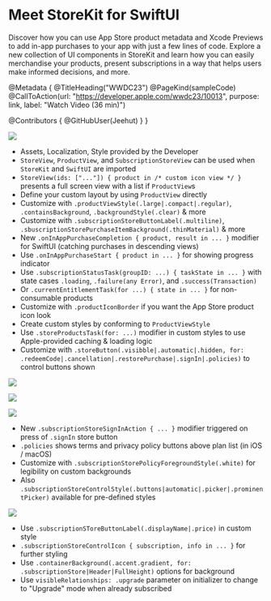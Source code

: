 # Meet StoreKit for SwiftUI

Discover how you can use App Store product metadata and Xcode Previews to add in-app purchases to your app with just a few lines of code. Explore a new collection of UI components in StoreKit and learn how you can easily merchandise your products, present subscriptions in a way that helps users make informed decisions, and more.

@Metadata {
   @TitleHeading("WWDC23")
   @PageKind(sampleCode)
   @CallToAction(url: "https://developer.apple.com/wwdc23/10013", purpose: link, label: "Watch Video (36 min)")

   @Contributors {
      @GitHubUser(Jeehut)
   }
}



![][EncapsulatedLogic]

[EncapsulatedLogic]: EncapsulatedLogic.png

- Assets, Localization, Style provided by the Developer
- `StoreView`, `ProductView`, and `SubscriptionStoreView` can be used when `StoreKit` and `SwiftUI` are imported
- `StoreView(ids: ["..."]) { product in /* custom icon view */ }` presents a full screen view with a list if `ProductView`s
- Define your custom layout by using `ProductView` directly
- Customize with `.productViewStyle(.large|.compact|.regular)`, `.containsBackground`, `.backgroundStyle(.clear)` & more
- Customize with `.subscriptionStoreButtonLabel(.multiline)`, `.sbuscriptionStorePurchaseItemBackground(.thinMaterial)` & more
- New `.onInAppPurchaseCompletion { product, result in ... }` modifier for SwiftUI (catching purchases in descending views)
- Use `.onInAppPurchaseStart { product in ... }` for showing progress indicator
- Use `.subscriptionStatusTask(groupID: ...) { taskState in ... }` with state cases `.loading`, `.failure(any Error)`, and `.success(Transaction)`
- Or `.currentEntitlementTask(for ...) { state in ... }` for non-consumable products
- Customize with `.productIconBorder` if you want the App Store product icon look
- Create custom styles by conforming to `ProductViewStyle`
- Use `.storeProductsTask(for: ...)` modifier in custom styles to use Apple-provided caching & loading logic
- Customize with `.storeButton(.visibble|.automatic|.hidden, for: .redeemCode|.cancellation|.restorePurchase|.signIn|.policies)` to control buttons shown

![][AuxiliaryButtons]

[AuxiliaryButtons]: AuxiliaryButtons.png

![][RedeemCode]

[RedeemCode]: RedeemCode.png

![][Policies]

[Policies]: Policies.png

- New `.subscriptionStoreSignInAction { ... }` modifier triggered on press of `.signIn` store button
- `.policies` shows terms and privacy policy buttons above plan list (in iOS / macOS)
- Customize with `.subscriptionStorePolicyForegroundStyle(.white)` for legibility on custom backgrounds
- Also `.subscriptionStoreControlStyle(.buttons|automatic|.picker|.prominentPicker)` available for pre-defined styles

![][ButtonsStyle]

[ButtonsStyle]: ButtonsStyle.png

- Use `.subscriptionSToreButtonLabel(.displayName|.price)` in custom style
- `.subscriptionStoreControlIcon { subscription, info in ... }` for further styling
- Use `.containerBackground(.accent.gradient, for: .subscriptionStore|Header|FullHeight)` options for background
- Use `visibleRelationships: .upgrade` parameter on initializer to change to "Upgrade" mode when already subscribed
